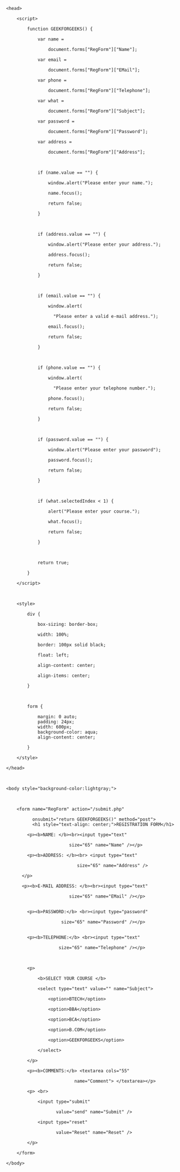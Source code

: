<html> 

    <head> 

        <script> 

            function GEEKFORGEEKS() { 

                var name =  

                    document.forms["RegForm"]["Name"]; 

                var email =  

                    document.forms["RegForm"]["EMail"]; 

                var phone =  

                    document.forms["RegForm"]["Telephone"]; 

                var what =  

                    document.forms["RegForm"]["Subject"]; 

                var password =  

                    document.forms["RegForm"]["Password"]; 

                var address =  

                    document.forms["RegForm"]["Address"]; 

  

                if (name.value == "") { 

                    window.alert("Please enter your name."); 

                    name.focus(); 

                    return false; 

                } 

  

                if (address.value == "") { 

                    window.alert("Please enter your address."); 

                    address.focus(); 

                    return false; 

                } 

  

                if (email.value == "") { 

                    window.alert( 

                      "Please enter a valid e-mail address."); 

                    email.focus(); 

                    return false; 

                } 

  

                if (phone.value == "") { 

                    window.alert( 

                      "Please enter your telephone number."); 

                    phone.focus(); 

                    return false; 

                } 

  

                if (password.value == "") { 

                    window.alert("Please enter your password"); 

                    password.focus(); 

                    return false; 

                } 

  

                if (what.selectedIndex < 1) { 

                    alert("Please enter your course."); 

                    what.focus(); 

                    return false; 

                } 

  

                return true; 

            } 

        </script> 

  

        <style> 

            div { 

                box-sizing: border-box; 

                width: 100%; 

                border: 100px solid black; 

                float: left; 

                align-content: center; 

                align-items: center; 

            } 

  

            form { 

                margin: 0 auto; 
                padding: 24px;
                width: 600px; 
                background-color: aqua;
                align-content: center;

            } 

        </style> 

    </head> 

  

    <body style="background-color:lightgray;"> 

        

        <form name="RegForm" action="/submit.php" 

              onsubmit="return GEEKFORGEEKS()" method="post"> 
              <h1 style="text-align: center;">REGISTRATION FORM</h1> 

            <p><b>NAME: </b><br><input type="text" 

                            size="65" name="Name" /></p> 

            <p><b>ADDRESS: </b><br> <input type="text" 

                               size="65" name="Address" /> 

          </p> 

          <p><b>E-MAIL ADDRESS: </b><br><input type="text" 

                            size="65" name="EMail" /></p> 


            <p><b>PASSWORD:</b> <br><input type="password" 

                         size="65" name="Password" /></p> 


            <p><b>TELEPHONE:</b> <br><input type="text" 

                        size="65" name="Telephone" /></p> 

  

            <p> 

                <b>SELECT YOUR COURSE </b>

                <select type="text" value="" name="Subject"> 

                    <option>BTECH</option> 

                    <option>BBA</option> 

                    <option>BCA</option> 

                    <option>B.COM</option> 

                    <option>GEEKFORGEEKS</option> 

                </select> 

            </p> 

            <p><b>COMMENTS:</b> <textarea cols="55" 

                              name="Comment"> </textarea></p> 

            <p> <br>

                <input type="submit" 

                       value="send" name="Submit" /> 

                <input type="reset" 

                       value="Reset" name="Reset" /> 

            </p> 

        </form> 

    </body> 

</html> 






